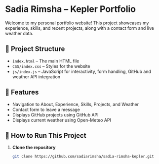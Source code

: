 # Sadia Rimsha – Kepler Portfolio

Welcome to my personal portfolio website! This project showcases my experience, skills, and recent projects, along with a contact form and live weather data.

## 📁 Project Structure

- `index.html` – The main HTML file  
- `CSS/index.css` – Styles for the website  
- `js/index.js` – JavaScript for interactivity, form handling, GitHub and weather API integration

## 🧪 Features

- Navigation to About, Experience, Skills, Projects, and Weather  
- Contact form to leave a message  
- Displays GitHub projects using GitHub API  
- Displays current weather using Open-Meteo API  

## 🚀 How to Run This Project

1. **Clone the repository**  
   ```bash
   git clone https://github.com/sadiarimsha/sadia-rimsha-kepler.git
